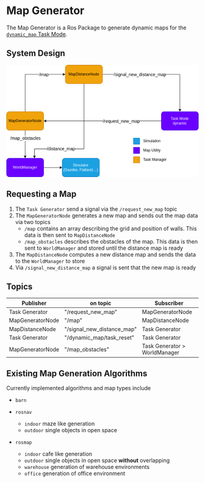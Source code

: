 # Map Generator

The Map Generator is a Ros Package to generate dynamic maps for the [`dynamic_map` Task Mode](../../user_guides/task_modes/dynamic_map/).

## System Design

![](../images/system-design/map_generator-sys.png)

## Requesting a Map
 
1. The `Task Generator` send a signal via the `/request_new_map` topic
2. The `MapGeneratorNode` generates a new map and sends out the map data via two topics
   - `/map` contains an array describing the grid and position of walls. This data is then sent to `MapDistanceNode`
   - `/map_obstacles` describes the obstacles of the map. This data is then sent to `WorldManager` and stored until the distance map is ready
3. The `MapDistanceNode` computes a new distance map and sends the data to the `WorldManager` to store
4. Via `/signal_new_distance_map` a signal is sent that the new map is ready

## Topics

| Publisher        | on topic                   | Subscriber                    |
| ---------------- | -------------------------- | ----------------------------- |
| Task Generator   | "/request_new_map"         | MapGeneratorNode              |
| MapGeneratorNode | "/map"                     | MapDistanceNode               |
| MapDistanceNode  | "/signal_new_distance_map" | Task Generator                |
| Task Generator   | "/dynamic_map/task_reset"  | Task Generator                |
| MapGeneratorNode | "/map_obstacles"           | Task Generator > WorldManager |

## Existing Map Generation Algorithms
Currently implemented algorithms and map types include

- `barn`
- `rosnav`
    - `indoor` maze like generation
    - `outdoor` single objects in open space

- `rosmap`
    - `indoor` cafe like generation
    - `outdoor` single objects in open space **without** overlapping 
    - `warehouse` generation of warehouse environments
    - `office` generation of office environment
